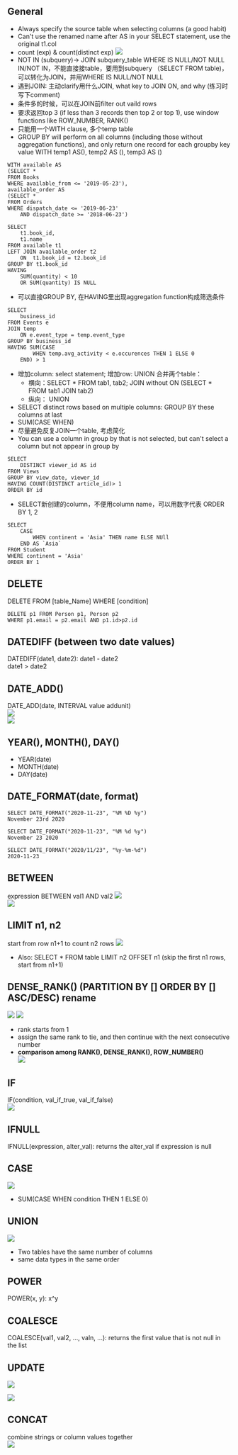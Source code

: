 ## General
- Always specify the source table when selecting columns (a good habit)
- Can't use the renamed name after AS in your SELECT statement, use the original t1.col  
- count (exp) & count(distinct exp)
![](https://user-images.githubusercontent.com/102558337/176285412-5509257b-5163-4f51-abe6-c197dd3eb8ec.png)
- NOT IN (subquery)-> JOIN subquery_table WHERE IS NULL/NOT NULL  
IN/NOT IN，不能直接接table，要用到subquery （SELECT FROM table)，可以转化为JOIN，并用WHERE IS NULL/NOT NULL  
- 遇到JOIN: 主动clarify用什么JOIN, what key to JOIN ON, and why (练习时写下comment)
- 条件多的时候，可以在JOIN前filter out vaild rows
- 要求返回top 3 (if less than 3 records then top 2 or top 1), use window functions like ROW_NUMBER, RANK()
- 只能用一个WITH clause, 多个temp table
- GROUP BY will perform on all columns (including those without aggregation functions), and only return one record for each groupby key value
WITH temp1 AS(),
temp2 AS (),
temp3 AS ()
```
WITH available AS
(SELECT *
FROM Books
WHERE available_from <= '2019-05-23'),
available_order AS
(SELECT *
FROM Orders
WHERE dispatch_date <= '2019-06-23'
    AND dispatch_date >= '2018-06-23')

SELECT
    t1.book_id,
    t1.name
FROM available t1
LEFT JOIN available_order t2
    ON  t1.book_id = t2.book_id
GROUP BY t1.book_id
HAVING 
    SUM(quantity) < 10
    OR SUM(quantity) IS NULL
```
- 可以直接GROUP BY, 在HAVING里出现aggregation function构成筛选条件
```
SELECT
	business_id
FROM Events e
JOIN temp
	ON e.event_type = temp.event_type
GROUP BY business_id
HAVING SUM(CASE
		WHEN temp.avg_activity < e.occurences THEN 1 ELSE 0
	END) > 1
```
- 增加column: select statement; 增加row: UNION
合并两个table：
	- 横向：SELECT * FROM tab1, tab2; JOIN without ON (SELECT * FROM tab1 JOIN tab2)
	- 纵向： UNION
- SELECT distinct rows based on multiple columns: GROUP BY these columns at last
- SUM(CASE WHEN)
- 尽量避免反复JOIN一个table, 考虑简化
- You can use a column in group by that is not selected, but can't select a column but not appear in group by
```
SELECT
	DISTINCT viewer_id AS id
FROM Views 
GROUP BY view_date, viewer_id
HAVING COUNT(DISTINCT article_id)> 1
ORDER BY id
```
- SELECT新创建的column，不便用column name，可以用数字代表 ORDER BY 1, 2
```
SELECT
	CASE
		WHEN continent = 'Asia' THEN name ELSE NUll
	END AS `Asia`
FROM Student
WHERE continent = 'Asia'
ORDER BY 1
```
## DELETE
DELETE FROM [table_Name]
WHERE [condition]

```
DELETE p1 FROM Person p1, Person p2
WHERE p1.email = p2.email AND p1.id>p2.id
```
## DATEDIFF (between two date values)
DATEDIFF(date1, date2): date1 - date2  
date1 > date2

## DATE_ADD()
DATE_ADD(date, INTERVAL value addunit)  
![](https://user-images.githubusercontent.com/102558337/177012721-313bdb36-b182-4636-b4d9-75f3860be30c.png)  
![](https://user-images.githubusercontent.com/102558337/177012739-7f990201-9161-4b27-80cc-0a4a0b472282.png)

## YEAR(), MONTH(), DAY()
- YEAR(date)
- MONTH(date)
- DAY(date)

## DATE_FORMAT(date, format)
```
SELECT DATE_FORMAT("2020-11-23", "%M %D %y")
November 23rd 2020

SELECT DATE_FORMAT("2020-11-23", "%M %d %y")
November 23 2020

SELECT DATE_FORMAT("2020/11/23", "%y-%m-%d")
2020-11-23
```
## BETWEEN
expression BETWEEN val1 AND val2
![](https://user-images.githubusercontent.com/102558337/178010507-c71bc2d4-d1c9-4023-bd25-2bd992ce4749.png)  
![](https://user-images.githubusercontent.com/102558337/178010596-5027d572-e97c-4c61-b6dd-4f52a61e2361.png)

## LIMIT n1, n2
start from row n1+1 to count n2 rows 
![](https://user-images.githubusercontent.com/102558337/175049520-e668ab34-d329-4e50-bc5d-73cccf5dec6d.png)
- Also: SELECT * FROM table LIMIT n2 OFFSET n1 (skip the first n1 rows, start from n1+1)

## DENSE_RANK() (PARTITION BY [] ORDER BY [] ASC/DESC) rename
![](https://user-images.githubusercontent.com/102558337/175118510-c09668ee-2bad-417e-9549-fdc9d7d9ba52.png)
![](https://user-images.githubusercontent.com/102558337/175118600-42616ee9-8108-40aa-99de-97f156c94787.png)

 - rank starts from 1
 - assign the same rank to tie, and then continue with the next consecutive number  
 - **comparison among RANK(), DENSE_RANK(), ROW_NUMBER()**  
 ![](https://user-images.githubusercontent.com/102558337/176566759-cddce8ce-b07d-44de-81dd-31e9582feafb.png)


## IF
IF(condition, val_if_true, val_if_false)  
![](https://user-images.githubusercontent.com/102558337/175315130-6fa2a074-63e9-4d11-9d13-f21d95a0d148.png)

## IFNULL
IFNULL(expression, alter_val): returns the alter_val if expression is null

## CASE 
![](https://user-images.githubusercontent.com/102558337/175699558-a2fdb9c5-bb6b-461a-a9fa-982a19e558f2.png)
- SUM(CASE WHEN condition THEN 1 ELSE 0)
## UNION
![](https://user-images.githubusercontent.com/102558337/175783553-efea073f-f131-4e34-bb40-927c149b3f58.png)
- Two tables have the same number of columns
- same data types in the same order

## POWER
POWER(x, y): x^y  

## COALESCE
COALESCE(val1, val2, ..., valn, ...): returns the first value that is not null in the list  

## UPDATE
![](https://user-images.githubusercontent.com/102558337/176744166-981aa979-40a6-4690-b1ca-c39a4e9e719e.png)

![](https://user-images.githubusercontent.com/102558337/176744029-4986b9d0-4cf3-4355-9e84-080bb97d70e9.png)

## CONCAT
combine strings or column values together  
![](https://user-images.githubusercontent.com/102558337/177172196-ea6d19a9-9a60-4e13-8738-2c6c2a3e6157.png)
